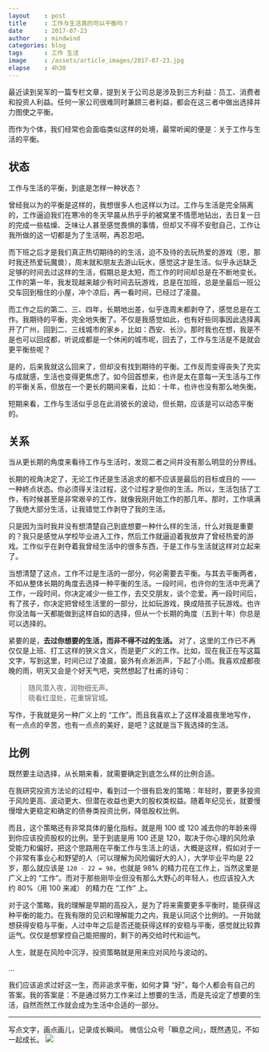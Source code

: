 ```yaml
---
layout    : post
title     : 工作与生活真的可以平衡吗？
date      : 2017-07-23
author    : mindwind
categories: blog
tags      : 工作 生活
image     : /assets/article_images/2017-07-23.jpg
elapse    : 4h30
---
```


最近读到吴军的一篇专栏文章，提到关于公司总是涉及到三方利益：员工、消费者和投资人利益。任何一家公司很难同时兼顾三者利益，都会在这三者中做出选择并力图使之平衡。

而作为个体，我们经常也会面临类似这样的处境，最常听闻的便是：关于工作与生活的平衡。


## 状态
工作与生活的平衡，到底是怎样一种状态？

曾经我以为的平衡是这样的，我想很多人也这样以为过。工作与生活是完全隔离的，工作逼迫我们在寒冷的冬天早晨从热乎乎的被窝里不情愿地钻出，去日复一日的完成一些枯燥、乏味让人甚至感觉畏惧的事情，但却又不得不安慰自己，工作让我所做的这一切都是为了生活啊，再忍忍吧。

而下班之后才是我们真正热切期待的的生活，迫不及待的去玩热爱的游戏（恩，那时我还热爱玩魔兽），周末就和朋友去游山玩水，感觉这才是生活。似乎永远缺乏足够的时间去过这样的生活，假期总是太短，而工作的时间却总是在不断地变长。工作的第一年，我发现越来越少有时间去玩游戏，总是在加班，总是坐最后一班公交车回到租住的小屋，冲个凉后，再一看时间，已经过了凌晨。

而工作之后的第二、三、四年，长期地出差，似乎连周末都剥夺了，感觉总是在工作。我期待的平衡，完全地失衡了。不仅是我感觉如此，也有好些同事因此选择离开了广州，回到二、三线城市的家乡，比如：西安、长沙。那时我也在想，我是不是也可以回成都，听说成都是一个休闲的城市呢，回去了，工作与生活是不是就会更平衡些呢？

是的，后来我就这么回来了，但却没有找到期待的平衡。工作反而变得丧失了充实与成就感，生活也变得更焦虑了。如今回首想来，也许是太在意每一天生活与工作的平衡关系，但放在一个更长的期间来看，比如：十年，也许也没有那么地失衡。

短期来看，工作与生活似乎总在此消彼长的波动，但长期，应该是可以动态平衡的。


## 关系
当从更长期的角度来看待工作与生活时，发现二者之间并没有那么明显的分界线。

长期的视角决定了，无论工作还是生活追求的都不应该是最后的目标或目的 —— 一种終点状态。你必须得关注过程，这个过程才是你的生活。所以，生活包括了工作，有时候甚至是非常艰辛的工作，就像我刚开始工作的那几年。那时，工作填满了我绝大部分生活，让我错觉工作剥夺了我的生活。

只是因为当时我并没有想清楚自己到底想要一种什么样的生活，什么对我是重要的？我只是感觉从学校毕业进入工作，然后工作就逼迫着我放弃了曾经热爱的游戏。工作似乎在剥夺着我曾经生活中的很多东西，于是工作与生活就这样对立起来了。

当想清楚了这点，工作不过是生活的一部分，何必需要去平衡。与其去平衡两者，不如从整体长期的角度去选择一种平衡的生活。一段时间，也许你的生活中充满了工作，一段时间，你决定减少一些工作，去交交朋友，谈个恋爱。再一段时间后，有了孩子，你决定把曾经生活里的一部分，比如玩游戏，换成陪孩子玩游戏。也许你没法每一天都能做到这样自如的选择，但从一个长期的角度（五到十年）你总是可以选择的。

紧要的是，__去过你想要的生活，而非不得不过的生活。__ 对了，这里的工作已不再仅仅是上班、打工这样的狭义含义，而是更广义的工作。比如，现在我正在写这篇文字，写到这里，时间已过了凌晨，窗外有点淅沥声，下起了小雨。我喜欢成都夜晚的雨，明天又会是个好天气吧，突然想起了杜甫的诗句：

  > 随风潜入夜，润物细无声。  
  > 晓看红湿处，花重锦官城。

写作，于我就是另一种广义上的 “工作”。而且我喜欢上了这样凌晨夜里地写作，有一点点的辛苦，也有一点点的美好，是吧？这就是当下我选择的生活。


## 比例
既然要主动选择，从长期来看，就需要确定到底怎么样的比例合适。

在我研究投资方法论的过程中，看到过一个很有启发的策略：年轻时，要更多投资于风险更高、波动更大、但潜在收益也更大的股权类权益。随着年纪见长，就要慢慢增大更稳定和确定的债券类投资比例，降低股权比例。

而且，这个策略还有非常具体的量化指标。就是用 100 或 120 减去你的年龄来得到你应该投资股权的比例。至于到底是用 100 还是 120，取决于你心理的风险承受能力和偏好。把这个思路用在平衡工作与生活上的话，大概是这样，假如对于一个非常有事业心和野望的人（可以理解为风险偏好大的人），大学毕业平均是 22 岁，那么就应该是 `120 - 22 = 98`，也就是 98% 的精力花在工作上，当然这里是广义上的 “工作”。而对于那些刚毕业但没有那么大野心的年轻人，也应该投入大约 80%（用 100 来减） 的精力在 “工作” 上。

对于这个策略，我的理解是早期的高投入，是为了将来需要更多平衡时，能获得这种平衡的能力。在我有限的见识和理解能力之内，我是认同这个比例的。一开始就想获得安稳与平衡，人过中年之后是否还能获得这样的安稳与平衡，感觉就比较靠运气。仅仅是想掌控自己能把握的，剩下的再交给时代和运气。

人生，就是在风险中沉浮，投资策略就是用来应对风险与波动的。

...

我们应该追求过好这一生，而非追求平衡，如何才算 “好”，每个人都会有自己的答案。我的答案是：不是通过努力工作来过上想要的生活，而是先设定了想要的生活，自然而然工作就会成为生活中合适的一部分。


---
写点文字，画点画儿，记录成长瞬间。
微信公众号「瞬息之间」，既然遇见，不如一起成长。
![](/assets/images/qrcode_wechat_avatar.jpg)
